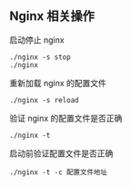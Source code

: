## Nginx 相关操作

启动停止 nginx

```nginx
./nginx -s stop
./nginx
```

重新加载 nginx 的配置文件

```nginx
./nginx -s reload
```

验证 nginx 的配置文件是否正确

```nginx
./nginx -t
```

启动前验证配置文件是否正确

```nginx
./nginx -t -c 配置文件地址
```
